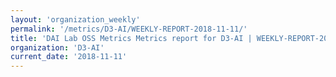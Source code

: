 ```yaml
---
layout: 'organization_weekly'
permalink: '/metrics/D3-AI/WEEKLY-REPORT-2018-11-11/'
title: 'DAI Lab OSS Metrics Metrics report for D3-AI | WEEKLY-REPORT-2018-11-11'
organization: 'D3-AI'
current_date: '2018-11-11'
---
```

